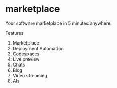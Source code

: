 # marketplace
Your software marketplace in 5 minutes anywhere.

Features:
1. Marketplace
2. Deployment Automation
3. Codespaces
4. Live preview
5. Chats
6. Blog
7. Video streaming
8. AIs
